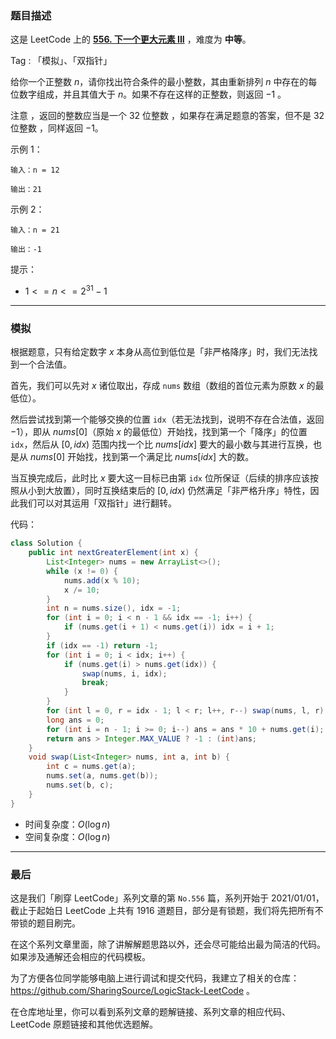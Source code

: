 ### 题目描述

这是 LeetCode 上的 **[556. 下一个更大元素 III](https://leetcode.cn/problems/next-greater-element-iii/solution/by-ac_oier-99bj/)** ，难度为 **中等**。

Tag : 「模拟」、「双指针」



给你一个正整数 $n$，请你找出符合条件的最小整数，其由重新排列 $n$ 中存在的每位数字组成，并且其值大于 $n$。如果不存在这样的正整数，则返回 $-1$ 。

注意 ，返回的整数应当是一个 $32$ 位整数 ，如果存在满足题意的答案，但不是 $32$ 位整数 ，同样返回 $-1$。

示例 1：
```
输入：n = 12

输出：21
```
示例 2：
```
输入：n = 21

输出：-1
```

提示：
* $1 <= n <= 2^{31} - 1$

---

### 模拟

根据题意，只有给定数字 $x$ 本身从高位到低位是「非严格降序」时，我们无法找到一个合法值。

首先，我们可以先对 $x$ 诸位取出，存成 `nums` 数组（数组的首位元素为原数 $x$ 的最低位）。

然后尝试找到第一个能够交换的位置 `idx`（若无法找到，说明不存在合法值，返回 $-1$），即从 $nums[0]$（原始 $x$ 的最低位）开始找，找到第一个「降序」的位置 `idx`，然后从 $[0, idx)$ 范围内找一个比 $nums[idx]$ 要大的最小数与其进行互换，也是从 $nums[0]$ 开始找，找到第一个满足比 $nums[idx]$ 大的数。

当互换完成后，此时比 $x$ 要大这一目标已由第 `idx` 位所保证（后续的排序应该按照从小到大放置），同时互换结束后的 $[0, idx)$ 仍然满足「非严格升序」特性，因此我们可以对其运用「双指针」进行翻转。

代码：
```java
class Solution {
    public int nextGreaterElement(int x) {
        List<Integer> nums = new ArrayList<>();
        while (x != 0) {
            nums.add(x % 10);
            x /= 10;
        }
        int n = nums.size(), idx = -1;
        for (int i = 0; i < n - 1 && idx == -1; i++) {
            if (nums.get(i + 1) < nums.get(i)) idx = i + 1;
        }
        if (idx == -1) return -1;
        for (int i = 0; i < idx; i++) {
            if (nums.get(i) > nums.get(idx)) {
                swap(nums, i, idx);
                break;
            }
        }
        for (int l = 0, r = idx - 1; l < r; l++, r--) swap(nums, l, r);
        long ans = 0;
        for (int i = n - 1; i >= 0; i--) ans = ans * 10 + nums.get(i);
        return ans > Integer.MAX_VALUE ? -1 : (int)ans;
    }
    void swap(List<Integer> nums, int a, int b) {
        int c = nums.get(a);
        nums.set(a, nums.get(b));
        nums.set(b, c);
    }
}
```
* 时间复杂度：$O(\log{n})$
* 空间复杂度：$O(\log{n})$

---

### 最后

这是我们「刷穿 LeetCode」系列文章的第 `No.556` 篇，系列开始于 2021/01/01，截止于起始日 LeetCode 上共有 1916 道题目，部分是有锁题，我们将先把所有不带锁的题目刷完。

在这个系列文章里面，除了讲解解题思路以外，还会尽可能给出最为简洁的代码。如果涉及通解还会相应的代码模板。

为了方便各位同学能够电脑上进行调试和提交代码，我建立了相关的仓库：https://github.com/SharingSource/LogicStack-LeetCode 。

在仓库地址里，你可以看到系列文章的题解链接、系列文章的相应代码、LeetCode 原题链接和其他优选题解。

